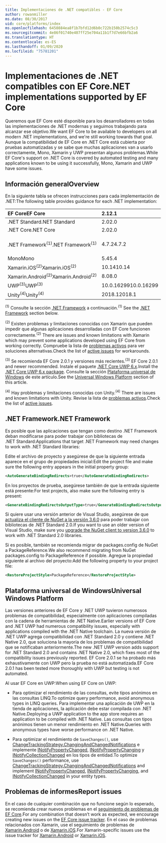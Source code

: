 ```yaml
---
title: Implementaciones de .NET compatibles - EF Core
author: rowanmiller
ms.date: 08/30/2017
uid: core/platforms/index
ms.openlocfilehash: 6450884ea8f1b7bfd12d6b0c722b150b2574c5c3
ms.sourcegitcommit: 4e86f01740e407ff25e704a11b1f7d7e66bfb2a6
ms.translationtype: HT
ms.contentlocale: es-ES
ms.lasthandoff: 01/09/2020
ms.locfileid: "75781201"
---
```

# <a name="net-implementations-supported-by-ef-core"></a><span data-ttu-id="e9e83-102">Implementaciones de .NET compatibles con EF Core</span><span class="sxs-lookup"><span data-stu-id="e9e83-102">.NET implementations supported by EF Core</span></span>

<span data-ttu-id="e9e83-103">Queremos que EF Core esté disponible para los desarrolladores en todas las implementaciones de .NET modernas y seguimos trabajando para alcanzar ese objetivo.</span><span class="sxs-lookup"><span data-stu-id="e9e83-103">We want EF Core to be available to developers on all modern .NET implementations, and we're still working towards that goal.</span></span> <span data-ttu-id="e9e83-104">Aunque la compatibilidad de EF Core en .NET Core está cubierta por pruebas automatizadas y se sabe que muchas aplicaciones van a usarlo correctamente, Mono, Xamarin y UWP presentan algunos problemas.</span><span class="sxs-lookup"><span data-stu-id="e9e83-104">While EF Core's support on .NET Core is covered by automated testing and many applications known to be using it successfully, Mono, Xamarin and UWP have some issues.</span></span>

## <a name="overview"></a><span data-ttu-id="e9e83-105">Información general</span><span class="sxs-lookup"><span data-stu-id="e9e83-105">Overview</span></span>

<span data-ttu-id="e9e83-106">En la siguiente tabla se ofrecen instrucciones para cada implementación de .NET:</span><span class="sxs-lookup"><span data-stu-id="e9e83-106">The following table provides guidance for each .NET implementation:</span></span>

| <span data-ttu-id="e9e83-107">EF Core</span><span class="sxs-lookup"><span data-stu-id="e9e83-107">EF Core</span></span>                       | <span data-ttu-id="e9e83-108">2.1</span><span class="sxs-lookup"><span data-stu-id="e9e83-108">2.1</span></span>        | <span data-ttu-id="e9e83-109">3.0</span><span class="sxs-lookup"><span data-stu-id="e9e83-109">3.0</span></span>             | <span data-ttu-id="e9e83-110">3.1</span><span class="sxs-lookup"><span data-stu-id="e9e83-110">3.1</span></span>        |
|:------------------------------|:-----------|:----------------|:-----------|
| <span data-ttu-id="e9e83-111">.NET Standard</span><span class="sxs-lookup"><span data-stu-id="e9e83-111">.NET Standard</span></span>                 | <span data-ttu-id="e9e83-112">2.0</span><span class="sxs-lookup"><span data-stu-id="e9e83-112">2.0</span></span>        | <span data-ttu-id="e9e83-113">2.1</span><span class="sxs-lookup"><span data-stu-id="e9e83-113">2.1</span></span>             | <span data-ttu-id="e9e83-114">2.0</span><span class="sxs-lookup"><span data-stu-id="e9e83-114">2.0</span></span>        |
| <span data-ttu-id="e9e83-115">.NET Core</span><span class="sxs-lookup"><span data-stu-id="e9e83-115">.NET Core</span></span>                     | <span data-ttu-id="e9e83-116">2.0</span><span class="sxs-lookup"><span data-stu-id="e9e83-116">2.0</span></span>        | <span data-ttu-id="e9e83-117">3.0</span><span class="sxs-lookup"><span data-stu-id="e9e83-117">3.0</span></span>             | <span data-ttu-id="e9e83-118">2.0</span><span class="sxs-lookup"><span data-stu-id="e9e83-118">2.0</span></span>        |
| <span data-ttu-id="e9e83-119">.NET Framework<sup>(1)</sup></span><span class="sxs-lookup"><span data-stu-id="e9e83-119">.NET Framework<sup>(1)</sup></span></span>  | <span data-ttu-id="e9e83-120">4.7.2</span><span class="sxs-lookup"><span data-stu-id="e9e83-120">4.7.2</span></span>      | <span data-ttu-id="e9e83-121">(no se admite)</span><span class="sxs-lookup"><span data-stu-id="e9e83-121">(not supported)</span></span> | <span data-ttu-id="e9e83-122">4.7.2</span><span class="sxs-lookup"><span data-stu-id="e9e83-122">4.7.2</span></span>      |
| <span data-ttu-id="e9e83-123">Mono</span><span class="sxs-lookup"><span data-stu-id="e9e83-123">Mono</span></span>                          | <span data-ttu-id="e9e83-124">5.4</span><span class="sxs-lookup"><span data-stu-id="e9e83-124">5.4</span></span>        | <span data-ttu-id="e9e83-125">6.4</span><span class="sxs-lookup"><span data-stu-id="e9e83-125">6.4</span></span>             | <span data-ttu-id="e9e83-126">5.4</span><span class="sxs-lookup"><span data-stu-id="e9e83-126">5.4</span></span>        |
| <span data-ttu-id="e9e83-127">Xamarin.iOS<sup>(2)</sup></span><span class="sxs-lookup"><span data-stu-id="e9e83-127">Xamarin.iOS<sup>(2)</sup></span></span>     | <span data-ttu-id="e9e83-128">10.14</span><span class="sxs-lookup"><span data-stu-id="e9e83-128">10.14</span></span>      | <span data-ttu-id="e9e83-129">12.16</span><span class="sxs-lookup"><span data-stu-id="e9e83-129">12.16</span></span>           | <span data-ttu-id="e9e83-130">10.14</span><span class="sxs-lookup"><span data-stu-id="e9e83-130">10.14</span></span>      |
| <span data-ttu-id="e9e83-131">Xamarin.Android<sup>(2)</sup></span><span class="sxs-lookup"><span data-stu-id="e9e83-131">Xamarin.Android<sup>(2)</sup></span></span> | <span data-ttu-id="e9e83-132">8.0</span><span class="sxs-lookup"><span data-stu-id="e9e83-132">8.0</span></span>        | <span data-ttu-id="e9e83-133">10.0</span><span class="sxs-lookup"><span data-stu-id="e9e83-133">10.0</span></span>            | <span data-ttu-id="e9e83-134">8.0</span><span class="sxs-lookup"><span data-stu-id="e9e83-134">8.0</span></span>        |
| <span data-ttu-id="e9e83-135">UWP<sup>(3)</sup></span><span class="sxs-lookup"><span data-stu-id="e9e83-135">UWP<sup>(3)</sup></span></span>             | <span data-ttu-id="e9e83-136">10.0.16299</span><span class="sxs-lookup"><span data-stu-id="e9e83-136">10.0.16299</span></span> | <span data-ttu-id="e9e83-137">TBD</span><span class="sxs-lookup"><span data-stu-id="e9e83-137">TBD</span></span>             | <span data-ttu-id="e9e83-138">10.0.16299</span><span class="sxs-lookup"><span data-stu-id="e9e83-138">10.0.16299</span></span> |
| <span data-ttu-id="e9e83-139">Unity<sup>(4)</sup></span><span class="sxs-lookup"><span data-stu-id="e9e83-139">Unity<sup>(4)</sup></span></span>           | <span data-ttu-id="e9e83-140">2018.1</span><span class="sxs-lookup"><span data-stu-id="e9e83-140">2018.1</span></span>     | <span data-ttu-id="e9e83-141">TBD</span><span class="sxs-lookup"><span data-stu-id="e9e83-141">TBD</span></span>             | <span data-ttu-id="e9e83-142">2018.1</span><span class="sxs-lookup"><span data-stu-id="e9e83-142">2018.1</span></span>     |

<span data-ttu-id="e9e83-143"><sup>(1)</sup> Consulte la sección [.NET Framework](#net-framework) a continuación.</span><span class="sxs-lookup"><span data-stu-id="e9e83-143"><sup>(1)</sup> See the [.NET Framework](#net-framework) section below.</span></span>

<span data-ttu-id="e9e83-144"><sup>(2)</sup> Existen problemas y limitaciones conocidas con Xamarin que pueden impedir que algunas aplicaciones desarrolladas con EF Core funcionen correctamente.</span><span class="sxs-lookup"><span data-stu-id="e9e83-144"><sup>(2)</sup> There are issues and known limitations with Xamarin which may prevent some applications developed using EF Core from working correctly.</span></span> <span data-ttu-id="e9e83-145">Compruebe la lista de [problemas activos](https://github.com/aspnet/entityframeworkCore/issues?q=is%3Aopen+is%3Aissue+label%3Aarea-xamarin) para ver soluciones alternativas.</span><span class="sxs-lookup"><span data-stu-id="e9e83-145">Check the list of [active issues](https://github.com/aspnet/entityframeworkCore/issues?q=is%3Aopen+is%3Aissue+label%3Aarea-xamarin) for workarounds.</span></span>

<span data-ttu-id="e9e83-146"><sup>(3)</sup> Se recomienda EF Core 2.0.1 y versiones más recientes.</span><span class="sxs-lookup"><span data-stu-id="e9e83-146"><sup>(3)</sup> EF Core 2.0.1 and newer recommended.</span></span> <span data-ttu-id="e9e83-147">Instale el paquete [.NET Core UWP 6.x](https://www.nuget.org/packages/Microsoft.NETCore.UniversalWindowsPlatform/).</span><span class="sxs-lookup"><span data-stu-id="e9e83-147">Install the [.NET Core UWP 6.x package](https://www.nuget.org/packages/Microsoft.NETCore.UniversalWindowsPlatform/).</span></span> <span data-ttu-id="e9e83-148">Consulte la sección [Plataforma universal de Windows](#universal-windows-platform) de este artículo.</span><span class="sxs-lookup"><span data-stu-id="e9e83-148">See the [Universal Windows Platform](#universal-windows-platform) section of this article.</span></span>

<span data-ttu-id="e9e83-149"><sup>(4)</sup> Hay problemas y limitaciones conocidas con Unity.</span><span class="sxs-lookup"><span data-stu-id="e9e83-149"><sup>(4)</sup> There are issues and known limitations with Unity.</span></span> <span data-ttu-id="e9e83-150">Revise la lista de [problemas activos](https://github.com/aspnet/entityframeworkCore/issues?q=is%3Aopen+is%3Aissue+label%3Aarea-unity).</span><span class="sxs-lookup"><span data-stu-id="e9e83-150">Check the list of [active issues](https://github.com/aspnet/entityframeworkCore/issues?q=is%3Aopen+is%3Aissue+label%3Aarea-unity).</span></span>

## <a name="net-framework"></a><span data-ttu-id="e9e83-151">.NET Framework</span><span class="sxs-lookup"><span data-stu-id="e9e83-151">.NET Framework</span></span>

<span data-ttu-id="e9e83-152">Es posible que las aplicaciones que tengan como destino .NET Framework deban modificarse para poder trabajar con bibliotecas de .NET Standard:</span><span class="sxs-lookup"><span data-stu-id="e9e83-152">Applications that target .NET Framework may need changes to work with .NET Standard libraries:</span></span>

<span data-ttu-id="e9e83-153">Edite el archivo de proyecto y asegúrese de que la siguiente entrada aparece en el grupo de propiedades inicial:</span><span class="sxs-lookup"><span data-stu-id="e9e83-153">Edit the project file and make sure the following entry appears in the initial property group:</span></span>

``` xml
<AutoGenerateBindingRedirects>true</AutoGenerateBindingRedirects>
```

<span data-ttu-id="e9e83-154">En los proyectos de prueba, asegúrese también de que la entrada siguiente está presente:</span><span class="sxs-lookup"><span data-stu-id="e9e83-154">For test projects, also make sure the following entry is present:</span></span>

``` xml
<GenerateBindingRedirectsOutputType>true</GenerateBindingRedirectsOutputType>
```

<span data-ttu-id="e9e83-155">Si quiere usar una versión anterior de Visual Studio, asegúrese de que [actualiza el cliente de NuGet a la versión 3.6.0](https://www.nuget.org/downloads) para poder trabajar con bibliotecas de .NET Standard 2.0.</span><span class="sxs-lookup"><span data-stu-id="e9e83-155">If you want to use an older version of Visual Studio, make sure you [upgrade the NuGet client to version 3.6.0](https://www.nuget.org/downloads) to work with .NET Standard 2.0 libraries.</span></span>

<span data-ttu-id="e9e83-156">Si es posible, también se recomienda migrar de packages.config de NuGet a PackageReference.</span><span class="sxs-lookup"><span data-stu-id="e9e83-156">We also recommend migrating from NuGet packages.config to PackageReference if possible.</span></span> <span data-ttu-id="e9e83-157">Agregue la propiedad siguiente al archivo del proyecto:</span><span class="sxs-lookup"><span data-stu-id="e9e83-157">Add the following property to your project file:</span></span>

``` xml
<RestoreProjectStyle>PackageReference</RestoreProjectStyle>
```

## <a name="universal-windows-platform"></a><span data-ttu-id="e9e83-158">Plataforma universal de Windows</span><span class="sxs-lookup"><span data-stu-id="e9e83-158">Universal Windows Platform</span></span>

<span data-ttu-id="e9e83-159">Las versiones anteriores de EF Core y .NET UWP tuvieron numerosos problemas de compatibilidad, especialmente con aplicaciones compiladas con la cadena de herramientas de .NET Native.</span><span class="sxs-lookup"><span data-stu-id="e9e83-159">Earlier versions of EF Core and .NET UWP had numerous compatibility issues, especially with applications compiled with the .NET Native toolchain.</span></span> <span data-ttu-id="e9e83-160">La nueva versión de .NET UWP agrega compatibilidad con .NET Standard 2.0 y contiene .NET Native 2.0, que soluciona la mayoría de los problemas de compatibilidad que se notificaban anteriormente.</span><span class="sxs-lookup"><span data-stu-id="e9e83-160">The new .NET UWP version adds support for .NET Standard 2.0 and contains .NET Native 2.0, which fixes most of the compatibility issues previously reported.</span></span> <span data-ttu-id="e9e83-161">EF Core 2.0.1 se ha probado más exhaustivamente con UWP pero la prueba no está automatizada.</span><span class="sxs-lookup"><span data-stu-id="e9e83-161">EF Core 2.0.1 has been tested more thoroughly with UWP but testing is not automated.</span></span>

<span data-ttu-id="e9e83-162">Al usar EF Core en UWP:</span><span class="sxs-lookup"><span data-stu-id="e9e83-162">When using EF Core on UWP:</span></span>

* <span data-ttu-id="e9e83-163">Para optimizar el rendimiento de las consultas, evite tipos anónimos en las consultas LINQ.</span><span class="sxs-lookup"><span data-stu-id="e9e83-163">To optimize query performance, avoid anonymous types in LINQ queries.</span></span> <span data-ttu-id="e9e83-164">Para implementar una aplicación de UWP en la tienda de aplicaciones, la aplicación debe estar compilada con .NET Native.</span><span class="sxs-lookup"><span data-stu-id="e9e83-164">Deploying a UWP application to the app store requires an application to be compiled with .NET Native.</span></span> <span data-ttu-id="e9e83-165">Las consultas con tipos anónimos tienen un menor rendimiento en .NET Native.</span><span class="sxs-lookup"><span data-stu-id="e9e83-165">Queries with anonymous types have worse performance on .NET Native.</span></span>

* <span data-ttu-id="e9e83-166">Para optimizar el rendimiento de `SaveChanges()`, use [ChangeTrackingStrategy.ChangingAndChangedNotifications](/dotnet/api/microsoft.entityframeworkcore.changetrackingstrategy) e implemente [INotifyPropertyChanged](https://msdn.microsoft.com/library/system.componentmodel.inotifypropertychanged.aspx), [INotifyPropertyChanging](https://msdn.microsoft.com/library/system.componentmodel.inotifypropertychanging.aspx) y [INotifyCollectionChanged](https://msdn.microsoft.com/library/system.collections.specialized.inotifycollectionchanged.aspx) en los tipos de entidad.</span><span class="sxs-lookup"><span data-stu-id="e9e83-166">To optimize `SaveChanges()` performance, use [ChangeTrackingStrategy.ChangingAndChangedNotifications](/dotnet/api/microsoft.entityframeworkcore.changetrackingstrategy) and implement [INotifyPropertyChanged](https://msdn.microsoft.com/library/system.componentmodel.inotifypropertychanged.aspx), [INotifyPropertyChanging](https://msdn.microsoft.com/library/system.componentmodel.inotifypropertychanging.aspx), and [INotifyCollectionChanged](https://msdn.microsoft.com/library/system.collections.specialized.inotifycollectionchanged.aspx) in your entity types.</span></span>

## <a name="report-issues"></a><span data-ttu-id="e9e83-167">Problemas de informes</span><span class="sxs-lookup"><span data-stu-id="e9e83-167">Report issues</span></span>

<span data-ttu-id="e9e83-168">En el caso de cualquier combinación que no funcione según lo esperado, se recomienda crear nuevos problemas en el [seguimiento de problemas de EF Core](https://github.com/aspnet/entityframeworkcore/issues/new).</span><span class="sxs-lookup"><span data-stu-id="e9e83-168">For any combination that doesn’t work as expected, we encourage creating new issues on the [EF Core issue tracker](https://github.com/aspnet/entityframeworkcore/issues/new).</span></span> <span data-ttu-id="e9e83-169">En el caso de problemas relacionados con Xamarin, use el seguimiento de problemas de [Xamarin.Android](https://github.com/xamarin/xamarin-android/issues/new) o de [Xamarin.iOS](https://github.com/xamarin/xamarin-macios/issues/new).</span><span class="sxs-lookup"><span data-stu-id="e9e83-169">For Xamarin-specific issues use the issue tracker for [Xamarin.Android](https://github.com/xamarin/xamarin-android/issues/new) or [Xamarin.iOS](https://github.com/xamarin/xamarin-macios/issues/new).</span></span>
